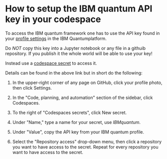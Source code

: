 # How to setup the IBM quantum API key in your codespace

To access the IBM quantum framework one has to use the API key found in your [profile settings](https://quantum-computing.ibm.com/account) in the IBM Quantumplatform.

Do *NOT* copy this key into a Jupyter notebook or any file in a githuib repository. If you publish it the whole world will be able to use your key!

Instead use a [codespace secret](https://docs.github.com/en/codespaces/managing-your-codespaces/managing-your-account-specific-secrets-for-github-codespaces) to access it.

Details can be found in the above link but in short do the following:

1. In the upper-right corner of any page on GitHub, click your profile photo, then click Settings.

2. In the "Code, planning, and automation" section of the sidebar, click  Codespaces.

3. To the right of "Codespaces secrets", click New secret.

4. Under "Name," type a name for your secret, use *IBMquantum*.

5. Under "Value", copy the API key from your IBM quantum profile.

6. Select the "Repository access" drop-down menu, then click a repository you want to have access to the secret. Repeat for every repository you want to have access to the secret.

